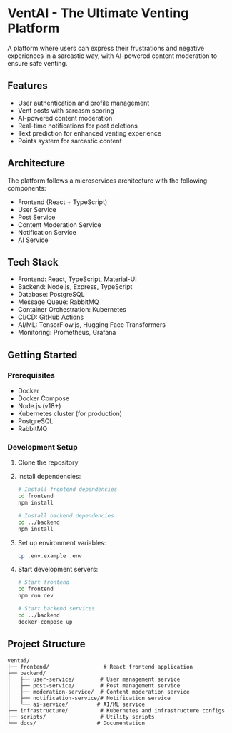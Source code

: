 # VentAI - The Ultimate Venting Platform

A platform where users can express their frustrations and negative experiences in a sarcastic way, with AI-powered content moderation to ensure safe venting.

## Features

- User authentication and profile management
- Vent posts with sarcasm scoring
- AI-powered content moderation
- Real-time notifications for post deletions
- Text prediction for enhanced venting experience
- Points system for sarcastic content

## Architecture

The platform follows a microservices architecture with the following components:

- Frontend (React + TypeScript)
- User Service
- Post Service
- Content Moderation Service
- Notification Service
- AI Service

## Tech Stack

- Frontend: React, TypeScript, Material-UI
- Backend: Node.js, Express, TypeScript
- Database: PostgreSQL
- Message Queue: RabbitMQ
- Container Orchestration: Kubernetes
- CI/CD: GitHub Actions
- AI/ML: TensorFlow.js, Hugging Face Transformers
- Monitoring: Prometheus, Grafana

## Getting Started

### Prerequisites

- Docker
- Docker Compose
- Node.js (v18+)
- Kubernetes cluster (for production)
- PostgreSQL
- RabbitMQ

### Development Setup

1. Clone the repository
2. Install dependencies:
   ```bash
   # Install frontend dependencies
   cd frontend
   npm install

   # Install backend dependencies
   cd ../backend
   npm install
   ```

3. Set up environment variables:
   ```bash
   cp .env.example .env
   ```

4. Start development servers:
   ```bash
   # Start frontend
   cd frontend
   npm run dev

   # Start backend services
   cd ../backend
   docker-compose up
   ```

## Project Structure

```
ventai/
├── frontend/                 # React frontend application
├── backend/
│   ├── user-service/        # User management service
│   ├── post-service/        # Post management service
│   ├── moderation-service/  # Content moderation service
│   ├── notification-service/# Notification service
│   └── ai-service/         # AI/ML service
├── infrastructure/          # Kubernetes and infrastructure configs
├── scripts/                 # Utility scripts
└── docs/                   # Documentation
```